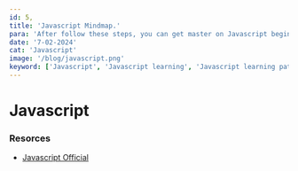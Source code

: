 ```yaml
---
id: 5,
title: 'Javascript Mindmap.'
para: 'After follow these steps, you can get master on Javascript beginner to master level.'
date: '7-02-2024'
cat: 'Javascript'
image: '/blog/javascript.png'
keyword: ['Javascript', 'Javascript learning', 'Javascript learning path', 'Javascript master level']
---
```


# Javascript


### Resorces

- [Javascript Official](/)
